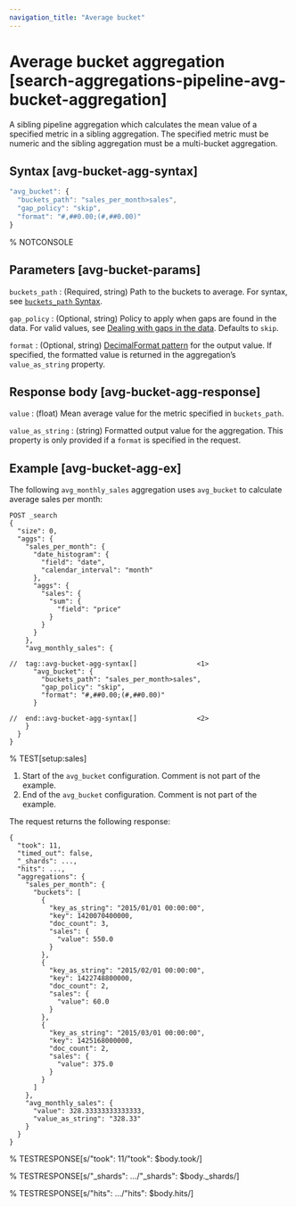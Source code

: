 ```yaml
---
navigation_title: "Average bucket"
---
```


# Average bucket aggregation [search-aggregations-pipeline-avg-bucket-aggregation]


A sibling pipeline aggregation which calculates the mean value of a specified metric in a sibling aggregation. The specified metric must be numeric and the sibling aggregation must be a multi-bucket aggregation.

## Syntax [avg-bucket-agg-syntax]

```js
"avg_bucket": {
  "buckets_path": "sales_per_month>sales",
  "gap_policy": "skip",
  "format": "#,##0.00;(#,##0.00)"
}
```

%  NOTCONSOLE


## Parameters [avg-bucket-params]

`buckets_path`
:   (Required, string) Path to the buckets to average. For syntax, see [`buckets_path` Syntax](search-aggregations-pipeline.md#buckets-path-syntax).

`gap_policy`
:   (Optional, string) Policy to apply when gaps are found in the data. For valid values, see [Dealing with gaps in the data](search-aggregations-pipeline.md#gap-policy). Defaults to `skip`.

`format`
:   (Optional, string) [DecimalFormat pattern](https://docs.oracle.com/en/java/javase/11/docs/api/java.base/java/text/DecimalFormat.md) for the output value. If specified, the formatted value is returned in the aggregation’s `value_as_string` property.


## Response body [avg-bucket-agg-response]

`value`
:   (float) Mean average value for the metric specified in `buckets_path`.

`value_as_string`
:   (string) Formatted output value for the aggregation. This property is only provided if a `format` is specified in the request.


## Example [avg-bucket-agg-ex]

The following `avg_monthly_sales` aggregation uses `avg_bucket` to calculate average sales per month:

```console
POST _search
{
  "size": 0,
  "aggs": {
    "sales_per_month": {
      "date_histogram": {
        "field": "date",
        "calendar_interval": "month"
      },
      "aggs": {
        "sales": {
          "sum": {
            "field": "price"
          }
        }
      }
    },
    "avg_monthly_sales": {

//  tag::avg-bucket-agg-syntax[]               <1>
      "avg_bucket": {
        "buckets_path": "sales_per_month>sales",
        "gap_policy": "skip",
        "format": "#,##0.00;(#,##0.00)"
      }

//  end::avg-bucket-agg-syntax[]               <2>
    }
  }
}
```

%  TEST[setup:sales]

1. Start of the `avg_bucket` configuration. Comment is not part of the example.
2. End of the `avg_bucket` configuration. Comment is not part of the example.


The request returns the following response:

```console-result
{
  "took": 11,
  "timed_out": false,
  "_shards": ...,
  "hits": ...,
  "aggregations": {
    "sales_per_month": {
      "buckets": [
        {
          "key_as_string": "2015/01/01 00:00:00",
          "key": 1420070400000,
          "doc_count": 3,
          "sales": {
            "value": 550.0
          }
        },
        {
          "key_as_string": "2015/02/01 00:00:00",
          "key": 1422748800000,
          "doc_count": 2,
          "sales": {
            "value": 60.0
          }
        },
        {
          "key_as_string": "2015/03/01 00:00:00",
          "key": 1425168000000,
          "doc_count": 2,
          "sales": {
            "value": 375.0
          }
        }
      ]
    },
    "avg_monthly_sales": {
      "value": 328.33333333333333,
      "value_as_string": "328.33"
    }
  }
}
```

%  TESTRESPONSE[s/"took": 11/"took": $body.took/]

%  TESTRESPONSE[s/"_shards": \.\.\./"_shards": $body._shards/]

%  TESTRESPONSE[s/"hits": \.\.\./"hits": $body.hits/]


